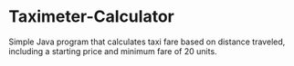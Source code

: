 # Taximeter-Calculator
Simple Java program that calculates taxi fare based on distance traveled, including a starting price and minimum fare of 20 units.
